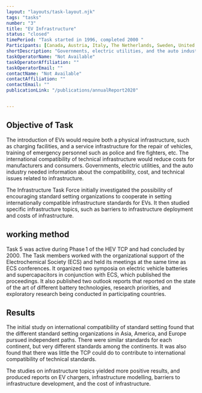 ```yaml
---
layout: "layouts/task-layout.njk"
tags: "tasks"
number: "3"
title: "EV Infrastructure"
status: "closed"
timePeriod: "Task started in 1996, completed 2000 "
Participants: [Canada, Austria, Italy, The Netherlands, Sweden, United States]
shortDescription: "Governments, electric utilities, and the auto industry needed information about the compatibility, cost, and technical issues related to infrastructure."
taskOperatorName: "Not Available"
taskOperatorAffiliation: ""
taskOperatorEmail: ""
contactName: "Not Available"
contactAffiliation: ""
contactEmail: ""
publicationLink: "/publications/annualReport2020"


---
```


## Objective of Task
The introduction of EVs would require both a physical infrastructure, such as charging facilities, and a service infrastructure for the repair of vehicles, training of emergency personnel such as police and fire fighters, etc. The international compatibility of technical infrastructure would reduce costs for manufacturers and consumers. Governments, electric utilities, and the auto industry needed information about the compatibility, cost, and technical issues related to infrastructure.  

The Infrastructure Task Force initially investigated the possibility of encouraging standard setting organizations to cooperate in setting internationally compatible infrastructure standards for EVs. It then studied specific infrastructure topics, such as barriers to infrastructure deployment and costs of infrastructure. 

## working method
Task 5 was active during Phase 1 of the HEV TCP and had concluded by 2000. The Task members worked with the organizational support of the Electrochemical Society (ECS) and held its meetings at the same time as ECS conferences. It organized two symposia on electric vehicle batteries and supercapacitors in conjunction with ECS, which published the proceedings. It also published two outlook reports that reported on the state of the art of different battery technologies, research priorities, and exploratory research being conducted in participating countries.   

## Results
The initial study on international compatibility of standard setting found that the different standard setting organizations in Asia, America, and Europe pursued independent paths. There were similar standards for each continent, but very different standards among the continents. It was also found that there was little the TCP could do to contribute to international compatibility of technical standards. 

The studies on infrastructure topics yielded more positive results, and produced reports on EV chargers, infrastructure modelling, barriers to infrastructure development, and the cost of infrastructure. 